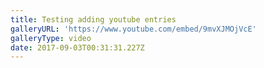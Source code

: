 ```yaml
---
title: Testing adding youtube entries
galleryURL: 'https://www.youtube.com/embed/9mvXJMOjVcE'
galleryType: video
date: 2017-09-03T00:31:31.227Z
---
```


